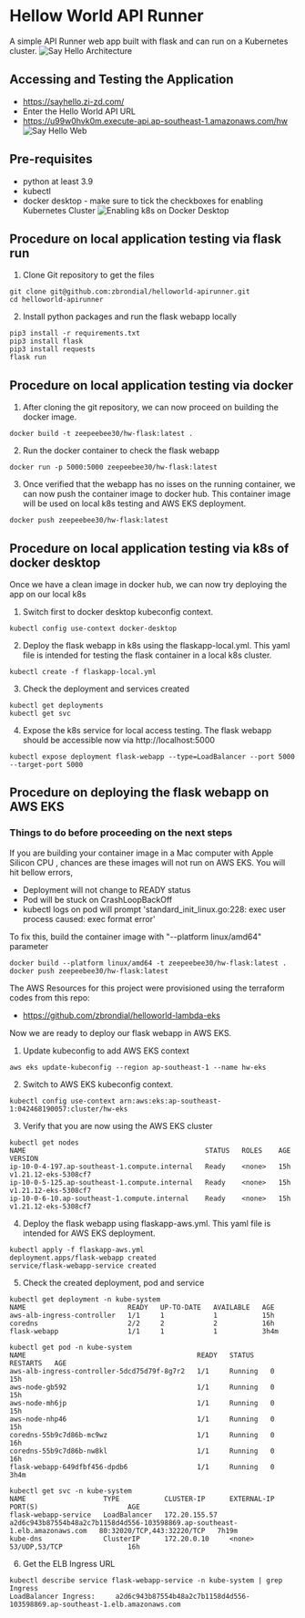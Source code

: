 # Hellow World API Runner

A simple API Runner web app built with flask and can run on a Kubernetes cluster.
![Say Hello Architecture](/assets/sayhello_app_arch.drawio.png)

## Accessing and Testing the Application

- https://sayhello.zi-zd.com/
- Enter the Hello World API URL
- https://u99w0hvk0m.execute-api.ap-southeast-1.amazonaws.com/hw
  ![Say Hello Web](/assets/sayhello_app_web.png)

## Pre-requisites

- python at least 3.9
- kubectl
- docker desktop - make sure to tick the checkboxes for enabling Kubernetes Cluster
  ![Enabling k8s on Docker Desktop](/assets/docker-desktop.png)

## Procedure on local application testing via flask run

1. Clone Git repository to get the files

```
git clone git@github.com:zbrondial/helloworld-apirunner.git
cd helloworld-apirunner
```

2. Install python packages and run the flask webapp locally

```
pip3 install -r requirements.txt
pip3 install flask
pip3 install requests
flask run
```

## Procedure on local application testing via docker

1. After cloning the git repository, we can now proceed on building the docker image.

```
docker build -t zeepeebee30/hw-flask:latest .
```

2. Run the docker container to check the flask webapp

```
docker run -p 5000:5000 zeepeebee30/hw-flask:latest
```

3. Once verified that the webapp has no isses on the running container, we can now push the container image to docker hub. This container image will be used on local k8s testing and AWS EKS deployment.

```
docker push zeepeebee30/hw-flask:latest
```

## Procedure on local application testing via k8s of docker desktop

Once we have a clean image in docker hub, we can now try deploying the app on our local k8s

1. Switch first to docker desktop kubeconfig context.

```
kubectl config use-context docker-desktop
```

2. Deploy the flask webapp in k8s using the flaskapp-local.yml. This yaml file is intended for testing the flask container in a local k8s cluster.

```
kubectl create -f flaskapp-local.yml
```

3. Check the deployment and services created

```
kubectl get deployments
kubectl get svc
```

4. Expose the k8s service for local access testing. The flask webapp should be accessible now via http://localhost:5000

```
kubectl expose deployment flask-webapp --type=LoadBalancer --port 5000 --target-port 5000
```

## Procedure on deploying the flask webapp on AWS EKS

### Things to do before proceeding on the next steps

If you are building your container image in a Mac computer with Apple Silicon CPU , chances are these images will not run on AWS EKS. You will hit bellow errors,

- Deployment will not change to READY status
- Pod will be stuck on CrashLoopBackOff
- kubectl logs on pod will prompt 'standard_init_linux.go:228: exec user process caused: exec format error'

To fix this, build the container image with "--platform linux/amd64" parameter

```
docker build --platform linux/amd64 -t zeepeebee30/hw-flask:latest .
docker push zeepeebee30/hw-flask:latest
```

The AWS Resources for this project were provisioned using the terraform codes from this repo:

- https://github.com/zbrondial/helloworld-lambda-eks

Now we are ready to deploy our flask webapp in AWS EKS.

1. Update kubeconfig to add AWS EKS context

```
aws eks update-kubeconfig --region ap-southeast-1 --name hw-eks
```

2. Switch to AWS EKS kubeconfig context.

```
kubectl config use-context arn:aws:eks:ap-southeast-1:042468190057:cluster/hw-eks
```

3. Verify that you are now using the AWS EKS cluster

```
kubectl get nodes
NAME                                            STATUS   ROLES    AGE   VERSION
ip-10-0-4-197.ap-southeast-1.compute.internal   Ready    <none>   15h   v1.21.12-eks-5308cf7
ip-10-0-5-125.ap-southeast-1.compute.internal   Ready    <none>   15h   v1.21.12-eks-5308cf7
ip-10-0-6-10.ap-southeast-1.compute.internal    Ready    <none>   15h   v1.21.12-eks-5308cf7
```

4. Deploy the flask webapp using flaskapp-aws.yml. This yaml file is intended for AWS EKS deployment.

```
kubectl apply -f flaskapp-aws.yml
deployment.apps/flask-webapp created
service/flask-webapp-service created
```

5. Check the created deployment, pod and service

```
kubectl get deployment -n kube-system
NAME                         READY   UP-TO-DATE   AVAILABLE   AGE
aws-alb-ingress-controller   1/1     1            1           15h
coredns                      2/2     2            2           16h
flask-webapp                 1/1     1            1           3h4m
```

```
kubectl get pod -n kube-system
NAME                                          READY   STATUS    RESTARTS   AGE
aws-alb-ingress-controller-5dcd75d79f-8g7r2   1/1     Running   0          15h
aws-node-gb592                                1/1     Running   0          15h
aws-node-mh6jp                                1/1     Running   0          15h
aws-node-nhp46                                1/1     Running   0          15h
coredns-55b9c7d86b-mc9wz                      1/1     Running   0          16h
coredns-55b9c7d86b-nw8kl                      1/1     Running   0          16h
flask-webapp-649dfbf456-dpdb6                 1/1     Running   0          3h4m
```

```
kubectl get svc -n kube-system
NAME                   TYPE           CLUSTER-IP      EXTERNAL-IP                                                                   PORT(S)                      AGE
flask-webapp-service   LoadBalancer   172.20.155.57   a2d6c943b87554b48a2c7b1158d4d556-103598869.ap-southeast-1.elb.amazonaws.com   80:32020/TCP,443:32220/TCP   7h19m
kube-dns               ClusterIP      172.20.0.10     <none>                                                                        53/UDP,53/TCP                16h
```

6. Get the ELB Ingress URL

```
kubectl describe service flask-webapp-service -n kube-system | grep Ingress
LoadBalancer Ingress:     a2d6c943b87554b48a2c7b1158d4d556-103598869.ap-southeast-1.elb.amazonaws.com
```
